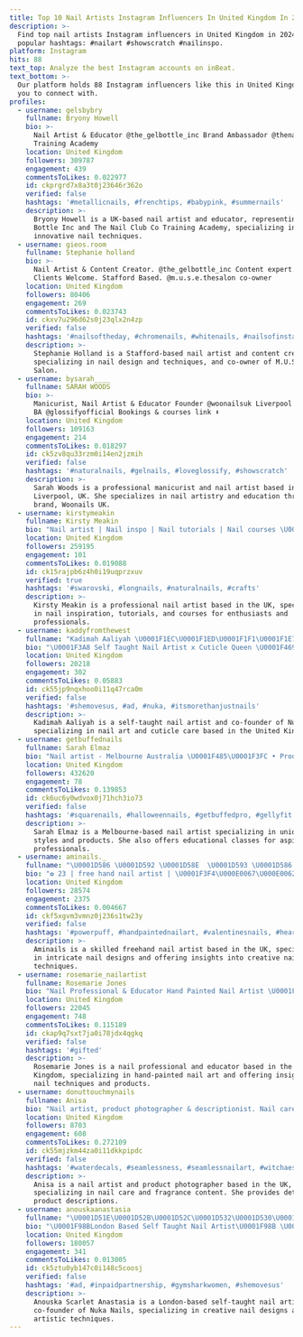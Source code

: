 ```yaml
---
title: Top 10 Nail Artists Instagram Influencers In United Kingdom In 2024
description: >-
  Find top nail artists Instagram influencers in United Kingdom in 2024. Most
  popular hashtags: #nailart #showscratch #nailinspo.
platform: Instagram
hits: 88
text_top: Analyze the best Instagram accounts on inBeat.
text_bottom: >-
  Our platform holds 88 Instagram influencers like this in United Kingdom for
  you to connect with.
profiles:
  - username: gelsbybry
    fullname: Bryony Howell
    bio: >-
      Nail Artist & Educator @the_gelbottle_inc Brand Ambassador @thenailclubco
      Training Academy
    location: United Kingdom
    followers: 309787
    engagement: 439
    commentsToLikes: 0.022977
    id: ckprgrd7x8a3t0j23646r362o
    verified: false
    hashtags: '#metallicnails, #frenchtips, #babypink, #summernails'
    description: >-
      Bryony Howell is a UK-based nail artist and educator, representing The Gel
      Bottle Inc and The Nail Club Co Training Academy, specializing in
      innovative nail techniques.
  - username: gieos.room
    fullname: Stephanie holland
    bio: >-
      Nail Artist & Content Creator. @the_gelbottle_inc Content expert. New
      Clients Welcome. Stafford Based. @m.u.s.e.thesalon co-owner
    location: United Kingdom
    followers: 80406
    engagement: 269
    commentsToLikes: 0.023743
    id: ckxv7u296d62s0j23qlx2n4zp
    verified: false
    hashtags: '#nailsoftheday, #chromenails, #whitenails, #nailsofinstagram'
    description: >-
      Stephanie Holland is a Stafford-based nail artist and content creator,
      specializing in nail design and techniques, and co-owner of M.U.S.E. The
      Salon.
  - username: bysarah____
    fullname: SARAH WOODS
    bio: >-
      Manicurist, Nail Artist & Educator Founder @woonailsuk Liverpool UK | L36
      BA @glossifyofficial Bookings & courses link ⬇️
    location: United Kingdom
    followers: 109163
    engagement: 214
    commentsToLikes: 0.018297
    id: ck5zv8qu33rzm0i14en2jzmih
    verified: false
    hashtags: '#naturalnails, #gelnails, #loveglossify, #showscratch'
    description: >-
      Sarah Woods is a professional manicurist and nail artist based in
      Liverpool, UK. She specializes in nail artistry and education through her
      brand, Woonails UK.
  - username: kirstymeakin
    fullname: Kirsty Meakin
    bio: "Nail artist | Nail inspo | Nail tutorials | Nail courses \U0001F4E7 nails@kirstymeakin.com \U0001F6CD️ www.kirstymeakin.com \U0001F3A5 YouTube - Kirsty Meakin Nails"
    location: United Kingdom
    followers: 259195
    engagement: 101
    commentsToLikes: 0.019088
    id: ck15rajpb6z4h0i19uqprzxuv
    verified: true
    hashtags: '#swarovski, #longnails, #naturalnails, #crafts'
    description: >-
      Kirsty Meakin is a professional nail artist based in the UK, specializing
      in nail inspiration, tutorials, and courses for enthusiasts and
      professionals.
  - username: kaddyfromthewest
    fullname: "Kadimah Aaliyah \U0001F1EC\U0001F1ED\U0001F1F1\U0001F1E7"
    bio: "\U0001F3A8 Self Taught Nail Artist x Cuticle Queen \U0001F469\U0001F3FC‍\U0001F91D‍\U0001F469\U0001F3FD Co-Founder - @nuka.nails \U0001F485\U0001F3FE BA - @the_gelbottle_inc \U0001F48E Mgmt - Lg@rainlondon.co.uk \U0001F4B0 Book Me Below"
    location: United Kingdom
    followers: 20218
    engagement: 302
    commentsToLikes: 0.05883
    id: ck55jp9nqxhoo0i11q47rca0m
    verified: false
    hashtags: '#shemovesus, #ad, #nuka, #itsmorethanjustnails'
    description: >-
      Kadimah Aaliyah is a self-taught nail artist and co-founder of Nuka Nails,
      specializing in nail art and cuticle care based in the United Kingdom.
  - username: getbuffednails
    fullname: Sarah Elmaz
    bio: "Nail artist - Melbourne Australia \U0001F485\U0001F3FC • Products - @getbuffedpro • Class info @getbuffeducated • Nail style • Inspiration \U0001F48C hello@getbuffednails.co"
    location: United Kingdom
    followers: 432620
    engagement: 78
    commentsToLikes: 0.139853
    id: ck6uc6y0wdvox0j71hch3io73
    verified: false
    hashtags: '#squarenails, #halloweennails, #getbuffedpro, #gellyfit'
    description: >-
      Sarah Elmaz is a Melbourne-based nail artist specializing in unique nail
      styles and products. She also offers educational classes for aspiring nail
      professionals.
  - username: aminails._
    fullname: "\U0001D586 \U0001D592 \U0001D58E  \U0001D593 \U0001D586 \U0001D58E \U0001D591 \U0001D598"
    bio: "✿ 23 | free hand nail artist | \U0001F3F4\U000E0067\U000E0062\U000E0073\U000E0063\U000E0074\U000E007F ✿ BA @nailsby.gelpolish ✿ code: AMI20 money off ✿ currently not accepting new clients"
    location: United Kingdom
    followers: 28574
    engagement: 2375
    commentsToLikes: 0.004667
    id: ckf5xgvm3vmnz0j236s1tw23y
    verified: false
    hashtags: '#powerpuff, #handpaintednailart, #valentinesnails, #heartnails'
    description: >-
      Aminails is a skilled freehand nail artist based in the UK, specializing
      in intricate nail designs and offering insights into creative nail art
      techniques.
  - username: rosemarie_nailartist
    fullname: Rosemarie Jones
    bio: "Nail Professional & Educator Hand Painted Nail Artist \U0001F5A4 BA| @the_gelbottle_inc BA| @lilly.beau ROSE5"
    location: United Kingdom
    followers: 22045
    engagement: 748
    commentsToLikes: 0.115189
    id: ckap9q7sxt7ja0i78jdx4qgkq
    verified: false
    hashtags: '#gifted'
    description: >-
      Rosemarie Jones is a nail professional and educator based in the United
      Kingdom, specializing in hand-painted nail art and offering insights into
      nail techniques and products.
  - username: donuttouchmynails
    fullname: Anisa
    bio: "Nail artist, product photographer & descriptionist. Nail care & fragrance enthusiast \U0001FA90 Business enquiries- E-mail Only. @donuttouchmynailpolish"
    location: United Kingdom
    followers: 8703
    engagement: 608
    commentsToLikes: 0.272109
    id: ck55mjzkm44za0i11dkkpipdc
    verified: false
    hashtags: '#waterdecals, #seamlessness, #seamlessnailart, #witchaesthetic'
    description: >-
      Anisa is a nail artist and product photographer based in the UK,
      specializing in nail care and fragrance content. She provides detailed
      product descriptions.
  - username: anouskaanastasia
    fullname: "\U0001D51E\U0001D52B\U0001D52C\U0001D532\U0001D530\U0001D528\U0001D51E \U0001D530\U0001D520\U0001D51E\U0001D52F\U0001D529\U0001D522\U0001D531 \U0001D51E\U0001D52B\U0001D51E\U0001D530\U0001D531\U0001D51E\U0001D530\U0001D526\U0001D51E"
    bio: "\U0001F98BLondon Based Self Taught Nail Artist\U0001F98B \U0001F485\U0001F3FC@nuka.nails Co-Founder \U0001F4B8BOOK ME VIA THE LINK \U0001F48EMGMT LG@rainlondon.co.uk \U0001F352BA @the_gelbottle_inc"
    location: United Kingdom
    followers: 180057
    engagement: 341
    commentsToLikes: 0.013005
    id: ck5ztu0yb147c0i148c5coosj
    verified: false
    hashtags: '#ad, #inpaidpartnership, #gymsharkwomen, #shemovesus'
    description: >-
      Anouska Scarlet Anastasia is a London-based self-taught nail artist and
      co-founder of Nuka Nails, specializing in creative nail designs and
      artistic techniques.
---
```


